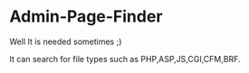 # Admin-Page-Finder

Well It is needed sometimes ;)

It can search for file types such as PHP,ASP,JS,CGI,CFM,BRF.


